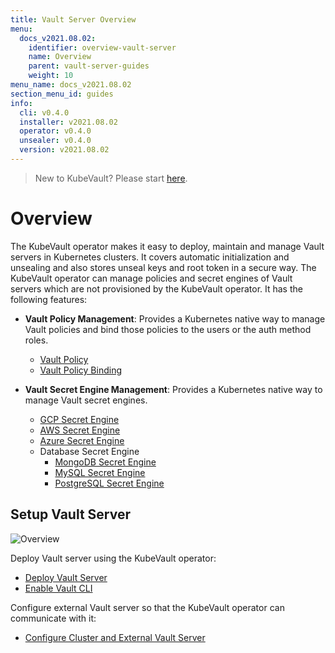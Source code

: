 ```yaml
---
title: Vault Server Overview
menu:
  docs_v2021.08.02:
    identifier: overview-vault-server
    name: Overview
    parent: vault-server-guides
    weight: 10
menu_name: docs_v2021.08.02
section_menu_id: guides
info:
  cli: v0.4.0
  installer: v2021.08.02
  operator: v0.4.0
  unsealer: v0.4.0
  version: v2021.08.02
---
```


> New to KubeVault? Please start [here](/docs/v2021.08.02/concepts/README).

# Overview

The KubeVault operator makes it easy to deploy, maintain and manage Vault servers in Kubernetes clusters. It covers automatic initialization and unsealing and also stores unseal keys and root token in a secure way. The KubeVault operator can manage policies and secret engines of Vault servers which are not provisioned by the KubeVault operator. It has the following features:

- **Vault Policy Management**: Provides a Kubernetes native way to manage Vault policies and bind those policies to the users or the auth method roles.

  - [Vault Policy](/docs/v2021.08.02/guides/policy-management/overview#vaultpolicy)
  - [Vault Policy Binding](/docs/v2021.08.02/guides/policy-management/overview#vaultpolicybinding)

- **Vault Secret Engine Management**: Provides a Kubernetes native way to manage Vault secret engines.

  - [GCP Secret Engine](/docs/v2021.08.02/guides/secret-engines/gcp/overview)
  - [AWS Secret Engine](/docs/v2021.08.02/guides/secret-engines/aws/overview)
  - [Azure Secret Engine](/docs/v2021.08.02/guides/secret-engines/azure/overview)
  - Database Secret Engine
    - [MongoDB Secret Engine](/docs/v2021.08.02/guides/secret-engines/mongodb/overview)
    - [MySQL Secret Engine](/docs/v2021.08.02/guides/secret-engines/mysql/overview)
    - [PostgreSQL Secret Engine](/docs/v2021.08.02/guides/secret-engines/postgres/overview)

## Setup Vault Server

![Overview](/docs/v2021.08.02/images/guides/vault-server/overview_vault_server_guide.svg)

Deploy Vault server using the KubeVault operator:

- [Deploy Vault Server](/docs/v2021.08.02/guides/vault-server/vault-server)
- [Enable Vault CLI](/docs/v2021.08.02/guides/vault-server/vault-server#enable-vault-cli)

 Configure external Vault server so that the  KubeVault operator can communicate with it:

- [Configure Cluster and External Vault Server](/docs/v2021.08.02/guides/vault-server/external-vault-sever)

